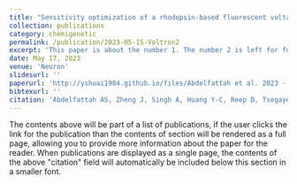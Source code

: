 ```yaml
---
title: "Sensitivity optimization of a rhodopsin-based fluorescent voltage indicator"
collection: publications
category: chemigenetic
permalink: /publication/2023-05-15-Voltron2
excerpt: 'This paper is about the number 1. The number 2 is left for future work.'
date: May 17, 2023
venue: 'Neuron'
slidesurl: ''
paperurl: 'http://yshuai1984.github.io/files/Abdelfattah et al. 2023 - Sensitivity optimization of a rhodopsin-based fluorescent voltage indicator.pdf'
bibtexurl: ''
citation: 'Abdelfattah AS, Zheng J, Singh A, Huang Y-C, Reep D, Tsegaye G, Tsang A, Arthur BJ, Rehorova M, Olson CVL, Shuai Y, Zhang L, Fu T-M, Milkie DE, Moya MV, Weber TD, Lemire AL, Baker CA, Falco N, Zheng Q, Grimm JB, Yip MC, Walpita D, Chase M, Campagnola L, Murphy GJ, Wong AM, Forest CR, Mertz J, Economo MN, Turner GC, Koyama M, Lin B-J, Betzig E, Novak O, Lavis LD, Svoboda K, Korff W, Chen T-W, Schreiter ER, Hasseman JP, Kolb I. 2023. Sensitivity optimization of a rhodopsin-based fluorescent voltage indicator. Neuron 111:1547–1563.e9.'
---
```

The contents above will be part of a list of publications, if the user clicks the link for the publication than the contents of section will be rendered as a full page, allowing you to provide more information about the paper for the reader. When publications are displayed as a single page, the contents of the above "citation" field will automatically be included below this section in a smaller font.
